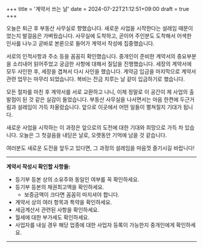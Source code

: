 +++
title = '계약서 쓰는 날'
date = 2024-07-22T21:12:51+09:00
draft = true
+++

 오늘은 퇴근 후 부동산 사무실로 향했습니다. 새로운 사업을 시작한다는 설레임 때문이었는지 발걸음은 가벼웠습니다. 사무실에 도착하고, 곧이어 주인분도 도착해서 어색한 인사를 나누고 곧바로 본론으로 들어가 계약서 작성에 집중했습니다.

 서로의 인적사항과 주소 등을 꼼꼼히 확인했습니다. 중개인이 준비한 계약서의 중요부분을 소리내어 읽어주었고 궁금한 사항에 대해서 질답을 진행했습니다. 세장의 계약서에 모두 사인한 후, 세장을 겹쳐서 다시 사인을 했습니다. 계약금 입금을 마지막으로 계약서 관련 업무는 마무리 되었습니다. 복비는 잔금 치루는 날 같이 입금하기로 했습니다.

 모든 절차를 마친 후 계약서를 서로 교환하고 나니, 이제 정말로 이 공간이 제 사업의 출발점이 된 것 같은 실감이 들었습니다. 부동산 사무실을 나서면서는 마음 한켠에 두근거림과 설레임이 가득 차올랐습니다. 앞으로 이곳에서 어떤 일들이 펼쳐질지 기대가 됩니다.

새로운 사업을 시작하는 이 과정은 앞으로의 도전에 대한 기대와 희망으로 가득 차 있습니다. 오늘은 그 첫걸음을 내딛은 날로, 오랫동안 기억에 남을 것 같습니다.

여러분도 새로운 도전을 앞두고 있다면, 그 과정의 설레임을 마음껏 즐기시길 바랍니다!

---

**계약서 작성시 확인할 사항들:**
 - 등기부 등본 상의 소유주와 동일인 여부를 꼭 확인하세요.
 - 등기부 등본의 채권최고액을 확인하세요.
    - 보증금액이 크다면 꼼꼼히 따지셔야 합니다.
 - 계약서 상의 여러 항목과 특약을 확인하세요.
 - 세금계산서 관련된 사항을 확인하세요.
 - 월세에 대한 부가세도 확인하세요.
 - 사업자를 내실 경우 해당 업종에 대한 사업자 등록이 가능한지 중개인에게 확인하세요.

---
